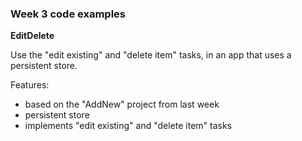 ### Week 3 code examples

**EditDelete**

Use the "edit existing" and "delete item" tasks, in an app that uses a persistent store.  

Features:
- based on the "AddNew" project from last week
- persistent store
- implements "edit existing" and "delete item" tasks
